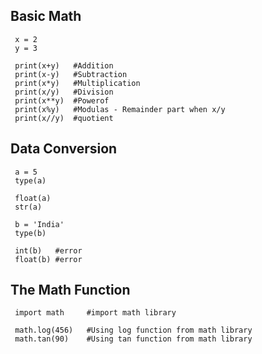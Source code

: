 ## Basic Math 
     x = 2
     y = 3
     
     print(x+y)   #Addition
     print(x-y)   #Subtraction
     print(x*y)   #Multiplication
     print(x/y)   #Division
     print(x**y)  #Powerof
     print(x%y)   #Modulas - Remainder part when x/y
     print(x//y)  #quotient
     
## Data Conversion
     a = 5
     type(a)
     
     float(a)
     str(a)
     
     b = 'India'
     type(b)
     
     int(b)   #error
     float(b) #error
     
## The Math Function
     import math     #import math library
     
     math.log(456)   #Using log function from math library
     math.tan(90)    #Using tan function from math library
      
